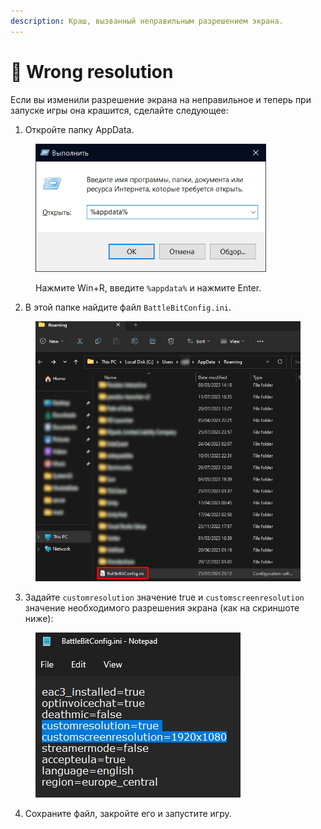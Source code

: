 ```yaml
---
description: Краш, вызванный неправильным разрешением экрана.
---
```


# 🔘 Wrong resolution

Если вы изменили разрешение экрана на неправильное и теперь при запуске игры она крашится, сделайте следующее:

1. Откройте папку AppData.

<figure><img src="../.gitbook/assets/run_menu_appdata.png" alt="" width="369"><figcaption><p>Нажмите Win+R, введите <code>%appdata%</code> и нажмите Enter.</p></figcaption></figure>

2. В этой папке найдите файл `BattleBitConfig.ini`.

<figure><img src="../.gitbook/assets/appdata_folder_config_file.png" alt=""><figcaption></figcaption></figure>

3. Задайте `customresolution` значение true и `customscreenresolution` значение необходимого разрешения экрана (как на скриншоте ниже):

<figure><img src="../.gitbook/assets/config_file.png" alt=""><figcaption></figcaption></figure>

4. Сохраните файл, закройте его и запустите игру.
